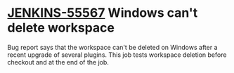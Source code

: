 # [JENKINS-55567](https://issues.jenkins.io/browse/JENKINS-55567) Windows can't delete workspace

Bug report says that the workspace can't be deleted on Windows after a
recent upgrade of several plugins.  This job tests workspace deletion
before checkout and at the end of the job.